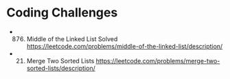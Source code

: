 # Coding Challenges

- 876. Middle of the Linked List
       Solved https://leetcode.com/problems/middle-of-the-linked-list/description/

- 21. Merge Two Sorted Lists https://leetcode.com/problems/merge-two-sorted-lists/description/
